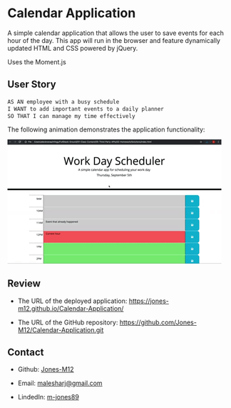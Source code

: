# Calendar Application

 A simple calendar application that allows the user to save events for each hour of the day. This app will run in the browser and feature dynamically updated HTML and CSS powered by jQuery.

Uses the Moment.js

## User Story

```
AS AN employee with a busy schedule
I WANT to add important events to a daily planner
SO THAT I can manage my time effectively
```


The following animation demonstrates the application functionality:

![day planner demo](./Assets/05-third-party-apis-homework-demo.gif)

## Review

* The URL of the deployed application: https://jones-m12.github.io/Calendar-Application/

* The URL of the GitHub repository: https://github.com/Jones-M12/Calendar-Application.git

## Contact

* Github: [Jones-M12](https://github.com/Jones-M12) 

* Email: malesharj@gmail.com 

* LindedIn: [m-jones89](https://www.linkedin.com/in/m-jones89/)

